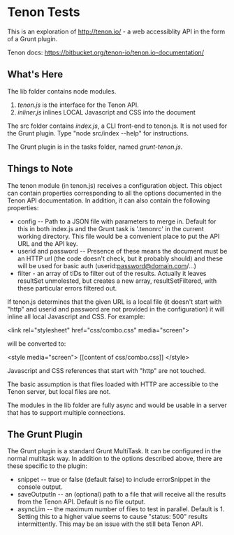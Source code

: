 Tenon Tests
===========

This is an exploration of http://tenon.io/ - a web accessiblity API in
the form of a Grunt plugin.

Tenon docs: https://bitbucket.org/tenon-io/tenon.io-documentation/

What's Here
-----------

The lib folder contains node modules.

1. *tenon.js* is the interface for the Tenon API.
2. *inliner.js* inlines LOCAL Javascript and CSS into the document

The src folder contains *index.js*, a CLI front-end to tenon.js.
It is not used for the Grunt plugin.
Type "node src/index --help" for instructions.

The Grunt plugin is in the tasks folder, named *grunt-tenon.js*.

Things to Note
--------------

The tenon module (in tenon.js)
receives a configuration object. This object can contain properties corresponding to
all the options documented in the Tenon API documentation. In addition, it can also contain the
following properties:

- config -- Path to a JSON file with parameters to merge in. Default for this in both
index.js and the Grunt task is '.tenonrc' in the current working directory. This file would be
a convenient place to put the API URL and the API key.
- userid and password -- Presence of these means the document must be an HTTP url (the code
doesn't check, but it probably should) and these will be used for basic auth (userid:password@domain.com/...)
- filter - an array of tIDs to filter out of the results. Actually it leaves resultSet unmolested, but creates a
new array, resultSetFiltered, with these particular errors filtered out.

If tenon.js determines that the given URL is a local file (it doesn't start with "http" and userid and
password are not provided in the configuration) it will inline all local Javascript and CSS. For example:

  &lt;link rel="stylesheet" href="css/combo.css" media="screen"&gt;

will be converted to:

  &lt;style media="screen"&gt;
    [[content of css/combo.css]]
  &lt;/style&gt;

Javascript and CSS references that start with "http" are not touched.

The basic assumption is that files loaded with HTTP are accessible to the Tenon server, but
local files are not.

The modules in the lib folder are fully async and would be usable in a server that has to support
multiple connections.

The Grunt Plugin
----------------

The Grunt plugin is a standard Grunt MultiTask. It can be configured in the normal multitask
way. In addition to the options described above, there are these specific to the plugin:

- snippet -- true or false (default false) to include errorSnippet in the console output.
- saveOutputIn -- an (optional) path to a file that will receive all the results from the Tenon API. Default is no file output.
- asyncLim -- the maximum number of files to test in parallel. Default is 1. Setting this to a higher
value seems to cause "status: 500" results intermittently. This may be an issue with the still beta Tenon API.


